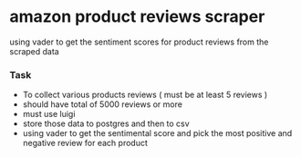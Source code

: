 # amazon product reviews scraper

using vader to get the sentiment scores for product reviews from the scraped data

### Task

- To collect various products reviews ( must be at least 5 reviews )
- should have total of 5000 reviews or more
- must use luigi
- store those data to postgres and then to csv
- using vader to get the sentimental score and pick the most positive and negative review for each product
